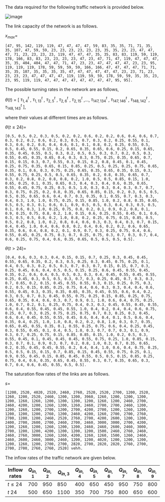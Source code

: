 The data required for the following traffic network is provided below.
   
![image](https://github.com/Sajad-Hosseini/Urban-Traffic-Network/assets/117570290/4411d877-2d23-462d-a3ad-268658d1f6d6)
  
The link capacity of the network is as follows.
          
$x_{max}$= 
     
    [47, 95, 142, 119, 119, 47, 47, 47, 47, 59, 83, 35, 35, 71, 71, 35, 35, 107, 47, 59, 59, 23, 23, 23, 23, 23, 23, 35, 35, 23, 23, 47, 47, 47, 71, 23, 23, 23, 23, 119, 47, 47, 47, 35, 35, 83, 83, 119, 59, 119, 178, 166, 83, 83, 23, 23, 23, 23, 47, 23, 47, 71, 47, 119, 47, 47, 47, 35, 35, 404, 404, 47, 47, 71, 47, 23, 23, 47, 47, 47, 47, 23, 23, 95, 119, 119, 119, 178, 59, 59, 59, 59, 166, 166, 47, 47, 47, 47, 71, 71, 35, 35, 107, 35, 35, 35, 35, 47, 47, 47, 47, 47, 47, 23, 23, 71, 23, 23, 23, 23, 47, 47, 47, 47, 119, 119, 59, 59, 178, 59, 59, 35, 35, 23, 23, 95, 119, 119, 47, 47, 47, 47, 47, 47, 47, 47, 95, 95].
  
The possible turning rates in the network are as follows,

${\theta}(t)$ = [ ${\tau}^t_{1,4}$ , ${\tau}^t_{1,13}$ , ${\tau}^t_{2,5}$ , ${\tau}^t_{2,6}$ , ${\tau}^t_{2,15}$ ,..., ${\tau}^t_{147,134}$ , ${\tau}^t_{147,146}$ , ${\tau}^t_{148,142}$ , ${\tau}^t_{148,143}$ ],

where their values at different times are as follows.

${\theta}(t\leq24)$=
  
    [0.5, 0.5, 0.2, 0.3, 0.5, 0.2, 0.2, 0.6, 0.2, 0.2, 0.6, 0.4, 0.6, 0.7, 0.3, 0.2, 0.2, 0.6, 0.2, 0.3, 0.5, 0.7, 0.3, 0.2, 0.25, 0.55, 0.1, 0.3, 0.6, 0.2, 0.8, 0.4, 0.6, 0.1, 0.1, 0.8, 0.2, 0.25, 0.55, 0.5, 0.5, 0.45, 0.55, 0.15, 0.2, 0.65, 0.35, 0.65, 0.6, 0.25, 0.15, 0.65, 0.35, 0.45, 0.55, 0.5, 0.3, 0.2, 0.5, 0.5, 0.3, 0.7, 0.2, 0.5, 0.3, 0.55, 0.45, 0.35, 0.65, 0.4, 0.3, 0.3, 0.75, 0.25, 0.35, 0.65, 0.7, 0.15, 0.15, 0.3, 0.7, 0.55, 0.3, 0.15, 0.2, 0.8, 0.45, 0.1, 0.45, 0.25, 0.75, 0.35, 0.65, 0.15, 0.85, 0.25, 0.5, 0.25, 0.25, 0.75, 0.65, 0.35, 0.1, 0.6, 0.3, 0.75, 0.25, 0.65, 0.35, 0.65, 0.35, 0.15, 0.3, 0.55, 0.75, 0.25, 0.5, 0.5, 0.65, 0.35, 0.2, 0.8, 0.35, 0.65, 0.7, 0.3, 0.2, 0.8, 0.2, 0.8, 0.8, 0.2, 1.0, 0.5, 0.5, 0.85, 0.15, 1.0, 0.65, 0.25, 0.1, 0.35, 0.65, 0.3, 0.4, 0.3, 0.4, 0.6, 0.35, 0.65, 0.55, 0.45, 0.75, 0.25, 0.5, 0.5, 1.0, 0.3, 0.3, 0.4, 0.3, 0.7, 0.7, 0.3, 0.75, 0.25, 0.2, 0.8, 0.35, 0.65, 0.85, 0.15, 0.2, 0.3, 0.5, 0.5, 0.5, 0.35, 0.65, 0.6, 0.4, 0.7, 0.3, 0.35, 0.1, 0.55, 0.7, 0.3, 0.3, 0.4, 0.3, 1.0, 1.0, 0.75, 0.25, 0.15, 0.85, 1.0, 0.2, 0.8, 0.35, 0.65, 0.5, 0.5, 0.3, 0.1, 0.6, 0.1, 0.9, 0.5, 0.5, 0.3, 0.4, 0.3, 0.5, 0.5, 0.1, 0.6, 0.3, 1.0, 0.25, 0.75, 0.8, 0.2, 0.1, 0.9, 0.2, 0.8, 0.1, 0.9, 0.25, 0.75, 0.8, 0.2, 1.0, 0.15, 0.6, 0.25, 0.55, 0.45, 0.1, 0.6, 0.3, 0.5, 0.5, 0.8, 0.2, 1.0, 0.8, 0.2, 0.25, 0.75, 0.15, 0.85, 0.5, 0.5, 0.2, 0.8, 1.0, 0.2, 0.8, 0.4, 0.6, 0.3, 0.3, 0.4, 0.3, 0.7, 0.15, 0.4, 0.45, 1.0, 0.4, 0.6, 0.8, 0.2, 0.4, 0.6, 0.2, 0.2, 0.6, 0.65, 0.35, 0.6, 0.4, 0.8, 0.2, 0.1, 0.9, 0.7, 0.3, 0.25, 0.75, 0.4, 0.6, 0.55, 0.45, 0.25, 0.75, 0.3, 0.7, 0.25, 0.75, 0.3, 0.7, 0.3, 0.7, 0.4, 0.6, 0.25, 0.75, 0.4, 0.6, 0.35, 0.65, 0.5, 0.5, 0.5, 0.5].

${\theta}(t>24)$=
  
    [0.4, 0.6, 0.3, 0.3, 0.4, 0.15, 0.15, 0.7, 0.25, 0.3, 0.45, 0.45, 0.55, 0.65, 0.35, 0.2, 0.3, 0.5, 0.25, 0.3, 0.45, 0.75, 0.25, 0.1, 0.4, 0.5, 0.3, 0.2, 0.5, 0.3, 0.7, 0.3, 0.7, 0.15, 0.15, 0.7, 0.3, 0.25, 0.45, 0.6, 0.4, 0.5, 0.5, 0.15, 0.25, 0.6, 0.45, 0.55, 0.45, 0.35, 0.2, 0.6, 0.4, 0.5, 0.5, 0.3, 0.3, 0.4, 0.45, 0.55, 0.45, 0.55, 0.25, 0.45, 0.3, 0.5, 0.5, 0.3, 0.7, 0.3, 0.25, 0.45, 0.7, 0.3, 0.3, 0.7, 0.65, 0.2, 0.15, 0.45, 0.55, 0.55, 0.3, 0.15, 0.25, 0.75, 0.3, 0.2, 0.5, 0.15, 0.85, 0.25, 0.75, 0.4, 0.6, 0.3, 0.3, 0.4, 0.4, 0.6, 0.55, 0.45, 0.3, 0.35, 0.35, 0.65, 0.35, 0.45, 0.55, 0.6, 0.4, 0.2, 0.3, 0.5, 0.7, 0.3, 0.45, 0.55, 0.75, 0.25, 0.15, 0.85, 0.25, 0.75, 0.65, 0.35, 0.4, 0.6, 0.3, 0.7, 0.9, 0.1, 1.0, 0.6, 0.4, 0.75, 0.25, 1.0, 0.7, 0.2, 0.1, 0.25, 0.75, 0.4, 0.3, 0.3, 0.45, 0.55, 0.45, 0.55, 0.6, 0.4, 0.55, 0.45, 0.45, 0.55, 1.0, 0.4, 0.2, 0.4, 0.4, 0.6, 0.75, 0.25, 0.7, 0.3, 0.25, 0.75, 0.25, 0.75, 0.7, 0.3, 0.25, 0.3, 0.45, 0.6, 0.4, 0.45, 0.55, 0.55, 0.45, 0.6, 0.4, 0.4, 0.1, 0.5, 0.6, 0.4, 0.35, 0.4, 0.25, 1.0, 1.0, 0.8, 0.2, 0.2, 0.8, 1.0, 0.3, 0.7, 0.35, 0.65, 0.45, 0.55, 0.35, 0.1, 0.55, 0.25, 0.75, 0.6, 0.4, 0.25, 0.45, 0.3, 0.55, 0.45, 0.1, 0.4, 0.5, 1.0, 0.3, 0.7, 0.7, 0.3, 0.1, 0.9, 0.3, 0.7, 0.25, 0.75, 0.15, 0.85, 0.85, 0.15, 1.0, 0.2, 0.5, 0.3, 0.55, 0.45, 0.1, 0.45, 0.45, 0.45, 0.55, 0.75, 0.25, 1.0, 0.85, 0.15, 0.3, 0.7, 0.1, 0.9, 0.3, 0.7, 0.2, 0.8, 1.0, 0.3, 0.7, 0.35, 0.65, 0.2, 0.35, 0.45, 0.45, 0.55, 0.2, 0.4, 0.4, 1.0, 0.6, 0.4, 0.75, 0.25, 0.5, 0.5, 0.15, 0.15, 0.7, 0.85, 0.15, 0.45, 0.55, 0.75, 0.25, 0.1, 0.9, 0.55, 0.45, 0.15, 0.85, 0.45, 0.55, 0.5, 0.5, 0.15, 0.85, 0.25, 0.75, 0.4, 0.6, 0.35, 0.65, 0.45, 0.55, 0.3, 0.7, 0.35, 0.65, 0.3, 0.7, 0.4, 0.6, 0.45, 0.55, 0.5, 0.5].

The saturation flow rates of the links are as follows.

$s$=

    [1200, 2520, 4020, 2520, 2460, 2760, 2520, 2520, 2700, 1200, 2520, 1260, 1200, 2520, 2460, 1200, 1200, 3960, 1260, 1200, 1200, 1200, 1200, 1260, 1260, 1200, 1200, 1200, 1200, 1260, 1200, 2460, 2700, 2460, 4200, 1200, 1260, 1200, 1260, 2460, 2700, 2700, 2460, 1200, 1200, 1260, 1200, 2700, 1200, 2700, 4200, 2700, 1200, 1260, 1200, 1200, 1200, 1200, 2760, 1200, 2460, 4200, 1260, 2700, 2700, 2760, 2700, 1200, 1200, 2460, 2520, 2760, 2700, 4200, 2600, 1200, 1200, 2400, 2700, 2600, 2700, 2460, 2700, 2460, 3000, 3000, 2700, 4200, 1200, 1260, 1200, 1260, 1200, 1200, 2460, 2460, 2600, 2460, 3000, 2700, 1200, 1200, 4200, 1200, 1200, 1200, 1500, 2460, 2760, 2460, 2460, 2760, 3000, 1260, 1260, 4200, 1260, 1260, 1500, 1260, 2460, 2460, 2600, 2460, 3000, 2460, 1200, 1200, 4020, 1200, 1200, 1200, 1200, 1260, 1200, 2700, 2700, 2820, 2700, 2820, 2820, 2760, 2700, 2700, 2700, 2760, 2760, 2520] veh⁄h.

The inflow rates of the traffic network are given below.

Inflow rates | ${Q_{in,1}}$ | ${Q_{in,2}}$ | ${Q_{in,3}}$ | ${Q_{in,4}}$ | ${Q_{in,5}}$ | ${Q_{in,6}}$| ${Q_{in,7}}$ | ${Q_{in,8}}$ | ${Q_{in,9}}$
--- | --- | --- | --- |--- |--- |--- |--- |--- |---
$t\leq24$ | 700 | 950 | 850 | 400 | 650 | 450 | 950 | 750 | 800
$t\>24$ | 500 | 650 | 1100 | 350 | 700 | 750 | 800 | 650 | 600
   

